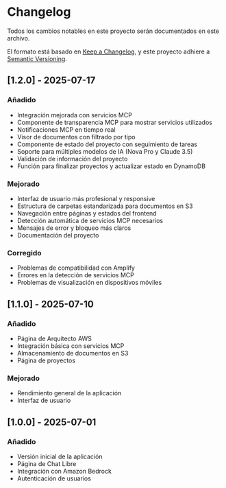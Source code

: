# Changelog

Todos los cambios notables en este proyecto serán documentados en este archivo.

El formato está basado en [Keep a Changelog](https://keepachangelog.com/en/1.0.0/),
y este proyecto adhiere a [Semantic Versioning](https://semver.org/spec/v2.0.0.html).

## [1.2.0] - 2025-07-17

### Añadido
- Integración mejorada con servicios MCP
- Componente de transparencia MCP para mostrar servicios utilizados
- Notificaciones MCP en tiempo real
- Visor de documentos con filtrado por tipo
- Componente de estado del proyecto con seguimiento de tareas
- Soporte para múltiples modelos de IA (Nova Pro y Claude 3.5)
- Validación de información del proyecto
- Función para finalizar proyectos y actualizar estado en DynamoDB

### Mejorado
- Interfaz de usuario más profesional y responsive
- Estructura de carpetas estandarizada para documentos en S3
- Navegación entre páginas y estados del frontend
- Detección automática de servicios MCP necesarios
- Mensajes de error y bloqueo más claros
- Documentación del proyecto

### Corregido
- Problemas de compatibilidad con Amplify
- Errores en la detección de servicios MCP
- Problemas de visualización en dispositivos móviles

## [1.1.0] - 2025-07-10

### Añadido
- Página de Arquitecto AWS
- Integración básica con servicios MCP
- Almacenamiento de documentos en S3
- Página de proyectos

### Mejorado
- Rendimiento general de la aplicación
- Interfaz de usuario

## [1.0.0] - 2025-07-01

### Añadido
- Versión inicial de la aplicación
- Página de Chat Libre
- Integración con Amazon Bedrock
- Autenticación de usuarios
